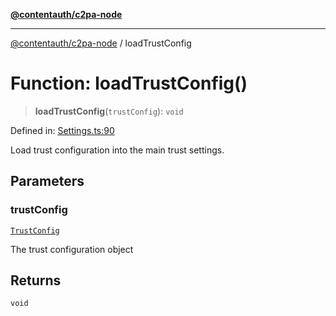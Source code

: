 [**@contentauth/c2pa-node**](../README.md)

***

[@contentauth/c2pa-node](../README.md) / loadTrustConfig

# Function: loadTrustConfig()

> **loadTrustConfig**(`trustConfig`): `void`

Defined in: [Settings.ts:90](https://github.com/contentauth/c2pa-node-v2/blob/5fc86ffc8659a51143dea77869309236a097edcc/js-src/Settings.ts#L90)

Load trust configuration into the main trust settings.

## Parameters

### trustConfig

[`TrustConfig`](../interfaces/TrustConfig.md)

The trust configuration object

## Returns

`void`
